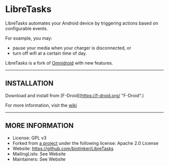 # LibreTasks

LibreTasks automates your Android device by triggering actions based on configurable events.

For example, you may:
* pause your media when your charger is disconnected, or 
* turn off wifi at a certain time of day.

LibreTasks is a fork of [Omnidroid](http://code.google.com/p/omnidroid "Omnidroid") with new features.

---

## INSTALLATION

Download and install from [F-Droid](https://f-droid.org/ "F-Droid".)

For more information, visit the [wiki](/wiki/)

---

## MORE INFORMATION

* License: GPL v3
* Forked from [a project](http://code.google.com/p/omnidroid "Omnidroid") under the following license: Apache 2.0 License
* Website: https://github.com/biotinker/LibreTasks
* MailingLists: See Website
* Maintainers: See Website
